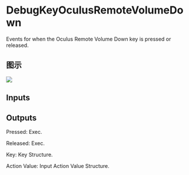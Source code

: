 # DebugKeyOculusRemoteVolumeDown

Events for when the Oculus Remote Volume Down key is pressed or released.

## 图示

![]($-20221218-19214379.png)

## Inputs

## Outputs

Pressed: Exec.

Released: Exec.

Key: Key Structure.

Action Value: Input Action Value Structure.


